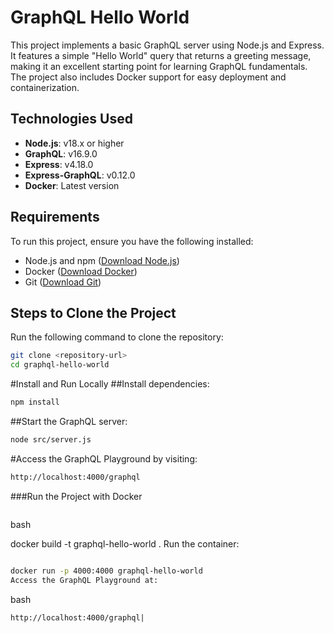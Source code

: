 # GraphQL Hello World

This project implements a basic GraphQL server using Node.js and Express. It features a simple "Hello World" query that returns a greeting message, making it an excellent starting point for learning GraphQL fundamentals. The project also includes Docker support for easy deployment and containerization.

## Technologies Used

- **Node.js**: v18.x or higher  
- **GraphQL**: v16.9.0  
- **Express**: v4.18.0  
- **Express-GraphQL**: v0.12.0  
- **Docker**: Latest version  

## Requirements

To run this project, ensure you have the following installed:  

- Node.js and npm ([Download Node.js](https://nodejs.org))  
- Docker ([Download Docker](https://www.docker.com))  
- Git ([Download Git](https://git-scm.com))  

## Steps to Clone the Project

Run the following command to clone the repository:  

```bash
git clone <repository-url>
cd graphql-hello-world
```
#Install and Run Locally
##Install dependencies:

```bash
npm install
```
##Start the GraphQL server:

```bash
node src/server.js
```
#Access the GraphQL Playground by visiting:

```bash
http://localhost:4000/graphql
```
###Run the Project with Docker
```Build the Docker image:
```
bash

docker build -t graphql-hello-world .
Run the container:

```bash

docker run -p 4000:4000 graphql-hello-world
Access the GraphQL Playground at:
```
bash
```
http://localhost:4000/graphql|
```
